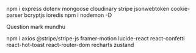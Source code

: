 npm i express dotenv mongoose cloudinary stripe jsonwebtoken cookie-parser bcryptjs ioredis
npm i nodemon -D

Question mark mundhu


npm i axios @stripe/stripe-js framer-motion lucide-react react-confetti react-hot-toast react-router-dom recharts zustand
